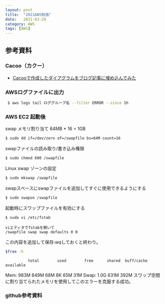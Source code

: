 ```yaml
---
layout: post
title:  "2021AWS勉強"
date:   2021-03-29
category: AWS
tags: [AWS]
---
```


## 参考資料

### Cacoo（カクー）

- [Cacooで作成したダイアグラムをブログ記事に埋め込んでみた](https://dev.classmethod.jp/articles/embedding-a-diagram-created-with-cacoo-in-a-blog-post/) 


### AWSログファイルに出力

~~~sh
 $ aws logs tail ロググループ名 --filter ERROR --since 1h
~~~


### AWS EC2 起動後
swap メモリ割り当て
64MB * 16 = 1GB

~~~sh
$ sudo dd if=/dev/zero of=/swapfile bs=64M count=16 
~~~

swapファイルの読み取り/書き込み権限
~~~sh
$ sudo chmod 600 /swapfile
~~~

Linux swap ゾーンの設定
~~~sh
$ sudo mkswap /swapfile
~~~
swapスペースにswapファイルを追加してすぐに使用できるようにする
~~~sh
$ sudo swapon /swapfile
~~~

起動時にスワップファイルを有効にする
~~~sh
$ sudo vi /etc/fstab
~~~
	viエディタでfstabを開いて
	/swapfile swap swap defaults 0 0
この内容を追加して保存:wqしておくと終わり。


~~~sh
$free -h
~~~
              total        used        free      shared  buff/cache   available
Mem:           983M        849M         68M          8K         65M         31M
Swap:          1.0G        631M        392M
スワップ空間に割り当てられたメモリを使用してこのエラーを克服する成功。

### github参考資料

